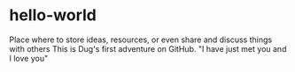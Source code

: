# hello-world
Place where to store ideas, resources, or even share and discuss things with others
This is Dug's first adventure on GitHub. "I have just met you and I love you"
